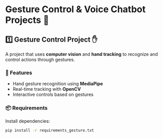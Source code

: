 # Gesture Control & Voice Chatbot Projects 🚀

## 1️⃣ Gesture Control Project ✋  
A project that uses **computer vision** and **hand tracking** to recognize and control actions through gestures.

### 🔧 Features
- Hand gesture recognition using **MediaPipe**
- Real-time tracking with **OpenCV**
- Interactive controls based on gestures

### 📦 Requirements
Install dependencies:
```sh
pip install -r requirements_gesture.txt
